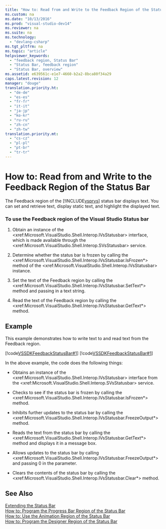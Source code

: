 ```yaml
---
title: "How to: Read from and Write to the Feedback Region of the Status Bar"
ms.custom: na
ms.date: "10/13/2016"
ms.prod: "visual-studio-dev14"
ms.reviewer: na
ms.suite: na
ms.technology: 
  - "devlang-csharp"
ms.tgt_pltfrm: na
ms.topic: "article"
helpviewer_keywords: 
  - "feedback region, Status Bar"
  - "Status Bar, feedback region"
  - "Status Bar, overview"
ms.assetid: e639561c-e1e7-4660-b2a2-8bca80f34a29
caps.latest.revision: 12
manager: "douge"
translation.priority.ht: 
  - "de-de"
  - "es-es"
  - "fr-fr"
  - "it-it"
  - "ja-jp"
  - "ko-kr"
  - "ru-ru"
  - "zh-cn"
  - "zh-tw"
translation.priority.mt: 
  - "cs-cz"
  - "pl-pl"
  - "pt-br"
  - "tr-tr"
---
```

# How to: Read from and Write to the Feedback Region of the Status Bar
The Feedback region of the [!INCLUDE[vsprvs](../codequality/includes/vsprvs_md.md)] status bar displays text. You can set and retrieve text, display static text, and highlight the displayed text.  
  
### To use the Feedback region of the Visual Studio Status bar  
  
1.  Obtain an instance of the \<xref:Microsoft.VisualStudio.Shell.Interop.IVsStatusbar> interface, which is made available through the \<xref:Microsoft.VisualStudio.Shell.Interop.SVsStatusbar> service.  
  
2.  Determine whether the status bar is frozen by calling the \<xref:Microsoft.VisualStudio.Shell.Interop.IVsStatusbar.IsFrozen*> method of the \<xref:Microsoft.VisualStudio.Shell.Interop.IVsStatusbar> instance.  
  
3.  Set the text of the Feedback region by calling the \<xref:Microsoft.VisualStudio.Shell.Interop.IVsStatusbar.SetText*> method and passing in a text string.  
  
4.  Read the text of the Feedback region by calling the \<xref:Microsoft.VisualStudio.Shell.Interop.IVsStatusbar.GetText*> method.  
  
## Example  
 This example demonstrates how to write text to and read text from the Feedback region.  
  
 [!code[VSSDKFeedbackStatusBar#1](../misc/codesnippet/CSharp/how-to--read-from-and-write-to-the-feedback-region-of-the-status-bar_1.cs)]
[!code[VSSDKFeedbackStatusBar#1](../misc/codesnippet/VisualBasic/how-to--read-from-and-write-to-the-feedback-region-of-the-status-bar_1.vb)]  
  
 In the above example, the code does the following things:  
  
-   Obtains an instance of the \<xref:Microsoft.VisualStudio.Shell.Interop.IVsStatusbar> interface from the \<xref:Microsoft.VisualStudio.Shell.Interop.SVsStatusbar> service.  
  
-   Checks to see if the status bar is frozen by calling the \<xref:Microsoft.VisualStudio.Shell.Interop.IVsStatusbar.IsFrozen*> method.  
  
-   Inhibits further updates to the status bar by calling the \<xref:Microsoft.VisualStudio.Shell.Interop.IVsStatusbar.FreezeOutput*> method.  
  
-   Reads the text from the status bar by calling the \<xref:Microsoft.VisualStudio.Shell.Interop.IVsStatusbar.GetText*> method and displays it in a message box.  
  
-   Allows updates to the status bar by calling \<xref:Microsoft.VisualStudio.Shell.Interop.IVsStatusbar.FreezeOutput*> and passing 0 in the parameter.  
  
-   Clears the contents of the status bar by calling the \<xref:Microsoft.VisualStudio.Shell.Interop.IVsStatusbar.Clear*> method.  
  
## See Also  
 [Extending the Status Bar](../extensibility/extending-the-status-bar.md)   
 [How to: Program the Progress Bar Region of the Status Bar](../misc/how-to--program-the-progress-bar-region-of-the-status-bar.md)   
 [How to: Use the Animation Region of the Status Bar](../misc/how-to--use-the-animation-region-of-the-status-bar.md)   
 [How to: Program the Designer Region of the Status Bar](../misc/how-to--program-the-designer-region-of-the-status-bar.md)